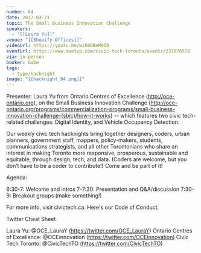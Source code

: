 ```yaml
---
number: 84
date: 2017-03-21
topic: The Small Business Innovation Challenge
speakers:
  - "[[Laura Yu]]"
venue: "[[Shopify Offices]]"
videoUrl: https://youtu.be/wih9DBeM0O0
eventUrl: https://www.meetup.com/civic-tech-toronto/events/237876578
via: in-person
booker: Gabe
tags:
  - type/hacknight
image: "[[hacknight_84.png]]"
---
```


Presenter: Laura Yu from Ontario Centres of Excellence (http://oce-ontario.org), on the Small Business Innovation Challenge (http://oce-ontario.org/programs/commercialization-programs/small-business-innovation-challenge-(sbic)/how-it-works) -- which features two civic tech-related challenges: Digital Identity, and Vehicle Occupancy Detection.

Our weekly civic tech hacknights bring together designers, coders, urban planners, government staff, mappers, policy-makers, students, communications strategists, and all other Torontonians who share an interest in making Toronto more responsive, prosperous, sustainable and equitable, through design, tech, and data. (Coders are welcome, but you don’t have to be a coder to contribute!) Come and be part of it!

Agenda:

6:30-7: Welcome and intros
7-7:30: Presentation and Q&A/discussion
7:30-9: Breakout groups (make something!)

For more info, visit civictech.ca. Here's our Code of Conduct.

Twitter Cheat Sheet

Laura Yu: @OCE_LauraY (https://twitter.com/OCE_LauraY)
Ontario Centres of Excellence: @OCEinnovation (https://twitter.com/OCEinnovation)
Civic Tech Toronto: @CivicTechTO (https://twitter.com/CivicTechTO)